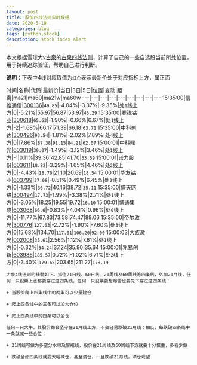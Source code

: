 ```yaml
---
layout: post
title: 股价四线法则实时数据
date: 2020-5-10
categories: blog
tags: [python,stock]
description: stock index alert
---
```



本文根据雪球大v[古泉](https://xueqiu.com/u/7148646888)的[古泉四线法则](https://xueqiu.com/7148646888/130498192)，计算了自己的一些自选股当前所处位置，用于持续追踪验证，帮助自己进行判断。

**说明**：下表中4线对应取值为`红色`表示最新价处于对应指标上方，属正面

时间|名称|代码|最新价|当日|3日|5日|位置|变动|距离|ma21|ma60|ma21w|ma60w
---|---|---|---|---|---|---|---|---
15:35:00|信维通信|[300136](https://xueqiu.com/S/SZ300136)|`49.85`|-4.04%|-3.37%|-9.35%|处`1`线上方|0|-5.21%|55.97|56.87|53.97|`45.29`
15:35:00|寒锐钴业|[300618](https://xueqiu.com/S/SZ300618)|`65.63`|-1.90%|-0.66%|6.67%|处`1`线上方|-2|-1.68%|66.17|71.39|66.18|`63.71`
15:35:00|中科创达|[300496](https://xueqiu.com/S/SZ300496)|`93.54`|-1.81%|-2.02%|7.89%|处`4`线上方|0|17.86%|`87.38`|`91.15`|`84.21`|`62.07`
15:00:01|中科曙光|[603019](https://xueqiu.com/S/SH603019)|`39.07`|-1.49%|-3.12%|3.46%|处`1`线上方|-1|0.11%|39.36|42.85|41.70|`33.59`
15:00:01|诺力股份|[603611](https://xueqiu.com/S/SH603611)|`18.82`|-3.29%|-1.65%|4.46%|处`2`线上方|0|-4.43%|`18.70`|21.10|20.69|`18.54`
15:00:01|华友钴业|[603799](https://xueqiu.com/S/SH603799)|`37.08`|-0.51%|0.49%|6.45%|处`2`线上方|0|-1.33%|`36.72`|40.16|38.72|`35.11`
15:35:00|盛天网络|[300494](https://xueqiu.com/S/SZ300494)|`17.73`|-1.99%|-3.38%|2.71%|处`1`线上方|0|-3.05%|18.25|19.55|19.72|`16.10`
15:00:01|博通集成|[603068](https://xueqiu.com/S/SH603068)|`66.6`|-0.83%|-4.04%|0.96%|处`0`线上方|0|-11.77%|67.83|73.58|74.47|89.06
15:35:00|帝尔激光|[300776](https://xueqiu.com/S/SZ300776)|`127.63`|-2.72%|-1.90%|-7.60%|处`3`线上方|0|15.68%|134.70|`117.01`|`106.20`|`92.00`
15:00:03|大族激光|[002008](https://xueqiu.com/S/SZ002008)|`35.61`|2.56%|1.12%|7.61%|处`1`线上方|0|-0.32%|`34.24`|37.24|35.90|35.64
15:00:01|兆易创新|[603986](https://xueqiu.com/S/SH603986)|`185.57`|0.72%|-1.02%|6.71%|处`2`线上方|0|-3.40%|`179.65`|203.65|211.27|`178.19`

```
古泉4线法则的精髓如下。抓住21日线、60日线、21周线及60周线等四条线，外加21月线，任何一只股票上涨都要穿过这四条线，任何一只股票要想爆雷也要先下穿过这四条线：

+ 当股价爬上四条线中的两条可以少量建仓

+ 爬上四条线中的三条可以加大仓位

+ 爬上四条线中的四条可以全仓

任何一只大牛，其股价都会坚守在21月线上方，不会轻易跌破21月线；相反，每跌破四条线中一条就减一些仓位：

+ 21周线可做为多空分水岭及警戒线，股价在21周线及60周线下方就要十分慎重，多看少做

+ 跌破全部四条线就要大幅减仓，甚至清仓，一旦跌破21月线，清仓观望
```